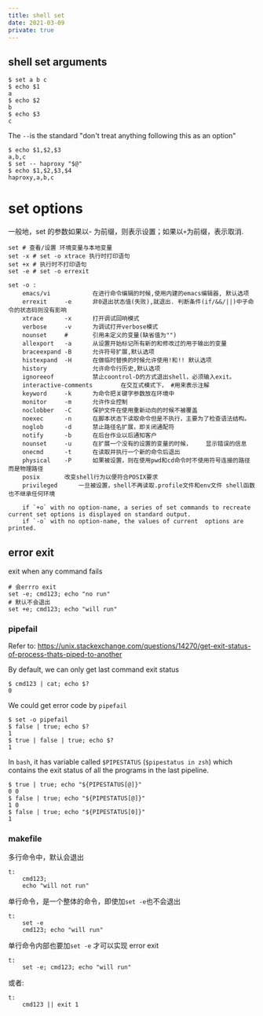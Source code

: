 ```yaml
---
title: shell set
date: 2021-03-09
private: true
---
```


## shell set arguments

    $ set a b c
    $ echo $1
    a
    $ echo $2
    b
    $ echo $3
    c

The `--`is the standard "don't treat anything following this as an option"

    $ echo $1,$2,$3
    a,b,c
    $ set -- haproxy "$@"
    $ echo $1,$2,$3,$4   
    haproxy,a,b,c

# set options

一般地，set 的参数如果以- 为前缀，则表示设置；如果以`+`为前缀，表示取消.

    set # 查看/设置 环境变量与本地变量
    set -x # set -o xtrace 执行时打印语句
    set +x # 执行时不打印语句
    set -e # set -o errexit

    set -o :
    	emacs/vi			在进行命令编辑的时候,使用内建的emacs编辑器, 默认选项
    	errexit		-e		非0退出状态值(失败),就退出. 判断条件(if/&&/||)中子命令的状态码则没有影响
    	xtrace		-x		打开调试回响模式
    	verbose		-v		为调试打开verbose模式
    	nounset		#		引用未定义的变量(缺省值为"")
    	allexport	-a		从设置开始标记所有新的和修改过的用于输出的变量
    	braceexpand	-B		允许符号扩展,默认选项
    	histexpand	-H		在做临时替换的时候允许使用!和!! 默认选项
    	history				允许命令行历史,默认选项
    	ignoreeof			禁止coontrol-D的方式退出shell，必须输入exit。
    	interactive-comments		在交互式模式下， #用来表示注解
    	keyword		-k		为命令把关键字参数放在环境中
    	monitor		-m		允许作业控制
    	noclobber	-C		保护文件在使用重新动向的时候不被覆盖
    	noexec		-n		在脚本状态下读取命令但是不执行，主要为了检查语法结构。
    	noglob		-d		禁止路径名扩展，即关闭通配符
    	notify		-b		在后台作业以后通知客户
    	nounset		-u		在扩展一个没有的设置的变量的时候，    显示错误的信息
    	onecmd		-t		在读取并执行一个新的命令后退出
    	physical	-P		如果被设置，则在使用pwd和cd命令时不使用符号连接的路径 而是物理路径
    	posix		改变shell行为以便符合POSIX要求
    	privileged		一旦被设置，shell不再读取.profile文件和env文件 shell函数也不继承任何环境

    	if `+o` with no option-name, a series of set commands to recreate current set options is displayed on standard output.
    	if `-o` with no option-name, the values of current  options are printed.

## error exit

exit when any command fails

    # 会errro exit
    set -e; cmd123; echo "no run"
    # 默认不会退出
    set +e; cmd123; echo "will run"

### pipefail

Refer to:
https://unix.stackexchange.com/questions/14270/get-exit-status-of-process-thats-piped-to-another

By default, we can only get last command exit status

    $ cmd123 | cat; echo $?
    0

We could get error code by `pipefail`

    $ set -o pipefail
    $ false | true; echo $?
    1
    $ true | false | true; echo $?
    1

In `bash`, it has variable called `$PIPESTATUS` (`$pipestatus in zsh`) which
contains the exit status of all the programs in the last pipeline.

    $ true | true; echo "${PIPESTATUS[@]}"
    0 0
    $ false | true; echo "${PIPESTATUS[@]}"
    1 0
    $ false | true; echo "${PIPESTATUS[0]}"
    1

### makefile

多行命令中，默认会退出

    t:
        cmd123; 
        echo "will not run"

单行命令，是一个整体的命令，即使加`set -e`也不会退出

    t:
        set -e
        cmd123; echo "will run"

单行命令内部也要加`set -e` 才可以实现 error exit

    t:
        set -e; cmd123; echo "will run"

或者:

    t:
        cmd123 || exit 1
